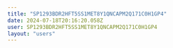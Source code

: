 ```yaml
---
title: "SP1293BDR2HFT5SS1MET8Y1QNCAPM2Q171C0H1GP4"
date: 2024-07-18T20:16:20.058Z
user: SP1293BDR2HFT5SS1MET8Y1QNCAPM2Q171C0H1GP4
layout: "users"
---
```

    
